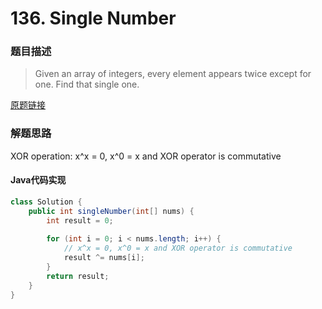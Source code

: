 # 136. Single Number
### 题目描述

>Given an array of integers, every element appears twice except for one. Find that single one.

[原题链接](https://leetcode.com/problems/single-number/description/)

### 解题思路
XOR operation:
x^x = 0, x^0 = x and XOR operator is commutative
#### Java代码实现

```java
class Solution {
    public int singleNumber(int[] nums) {
        int result = 0;
        
        for (int i = 0; i < nums.length; i++) {
            // x^x = 0, x^0 = x and XOR operator is commutative
            result ^= nums[i];
        }
        return result;
    }
}
```